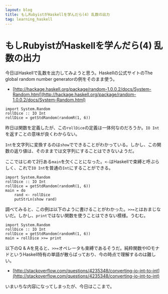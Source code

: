 ```yaml
---
layout: blog
title: もしRubyistがHaskellを学んだら(4) 乱数の出力
tag: learning_haskell
---
```


# もしRubyistがHaskellを学んだら(4) 乱数の出力

今日はHaskellで乱数を出力してみようと思う。Haskellの公式サイトのThe global random number generatorの例をそのまま使う。

- [http://hackage.haskell.org/package/random-1.0.0.2/docs/System-Random.html](http://hackage.haskell.org/package/random-1.0.0.2/docs/System-Random.html)

~~~~
import System.Random
rollDice :: IO Int
rollDice = getStdRandom(randomR(1, 6))
~~~~

昨日は関数を定義したが、この`rollDice`の定義は一体何なのだろうか。`IO Int`を返すことの意味が良くわからない。

`Int`を文字列に変換するのは`show`でできることがわかっている。しかし、この関数の返り値は、そのままでは文字列にすることはできないようだ。

ここではじめて2行ある`main`を欠くことになった。`<-`はHaskellで束縛と呼ぶらしく、これで`IO Int`を普通の`Int`にすることができる。

~~~~
import System.Random
rollDice :: IO Int
rollDice = getStdRandom(randomR(1, 6))
main = do
	rand <- rollDice
	putStrLn(show rand)
~~~~

調べてみると、この例は以下のように書けることがわかった。`>>=`とはおまじないだ。しかし、`print`ではない関数を使うことはできない模様。うむむ。

~~~~
import System.Random
rollDice :: IO Int
rollDice = getStdRandom(randomR(1, 6))
main = rollDice >>= print
~~~~

以下のQ & Aを見ると、`>>=`オペレータも束縛であるそうだ。純粋関数やIOモナドというHaskell特有の単語が散らばっており、今の時点で理解するのは難しい。

- [http://stackoverflow.com/questions/4235348/converting-io-int-to-int](http://stackoverflow.com/questions/4235348/converting-io-int-to-int)

いまいちな内容になってしまったが、今日はここまで。
